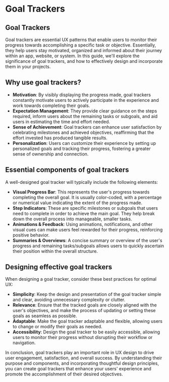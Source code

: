 # Goal Trackers

## Goal Trackers

Goal trackers are essential UX patterns that enable users to monitor their progress towards accomplishing a specific task or objective. Essentially, they help users stay motivated, organized and informed about their journey within an app, website, or system. In this guide, we'll explore the significance of goal trackers, and how to effectively design and incorporate them in your projects.

## Why use goal trackers?

- **Motivation**: By visibly displaying the progress made, goal trackers constantly motivate users to actively participate in the experience and work towards completing their goals.
- **Expectation Management**: They provide clear guidance on the steps required, inform users about the remaining tasks or subgoals, and aid users in estimating the time and effort needed.
- **Sense of Achievement**: Goal trackers can enhance user satisfaction by celebrating milestones and achieved objectives, reaffirming that the effort invested has produced tangible results.
- **Personalization**: Users can customize their experience by setting up personalized goals and tracking their progress, fostering a greater sense of ownership and connection.

## Essential components of goal trackers

A well-designed goal tracker will typically include the following elements:

- **Visual Progress Bar**: This represents the user's progress towards completing the overall goal. It is usually color-coded, with a percentage or numerical value indicating the extent of the progress made.
- **Step Indicators**: These are specific milestones or subgoals that users need to complete in order to achieve the main goal. They help break down the overall process into manageable, smaller tasks.
- **Animations & Feedback**: Using animations, notifications, and other visual cues can make users feel rewarded for their progress, reinforcing positive behavior.
- **Summaries & Overviews**: A concise summary or overview of the user's progress and remaining tasks/subgoals allows users to quickly ascertain their position within the overall structure.

## Designing effective goal trackers

When designing a goal tracker, consider these best practices for optimal UX:

- **Simplicity**: Keep the design and presentation of the goal tracker simple and clear, avoiding unnecessary complexity or clutter.
- **Relevance**: Ensure that the tracked goals are closely aligned with the user's objectives, and make the process of updating or setting these goals as seamless as possible.
- **Adaptable**: Make the goal tracker adaptable and flexible, allowing users to change or modify their goals as needed.
- **Accessibility**: Design the goal tracker to be easily accessible, allowing users to monitor their progress without disrupting their workflow or navigation.

In conclusion, goal trackers play an important role in UX design to drive user engagement, satisfaction, and overall success. By understanding their purpose and components, and incorporating thoughtful design principles, you can create goal trackers that enhance your users' experience and promote the accomplishment of their desired objectives.